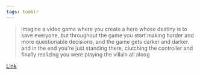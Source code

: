 ```yaml
---
tags: tumblr
---
```


> imagine a video game where you create a hero whose destiny is to save everyone, but throughout the game you start making harder and more questionable decisions, and the game gets darker and darker. and in the end you're just standing there, clutching the controller and finally realizing you were playing the villain all along

[Link](https://www.tumblr.com/miumilta/74898689851/imagine-a-video-game-where-you-create-a-hero-whose)
